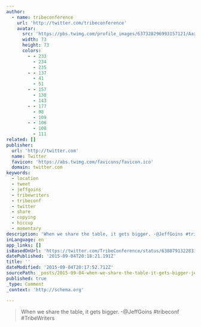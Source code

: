 ```yaml
---
author:
  - name: tribeconference
    url: 'http://twitter.com/tribeconference'
    avatar:
      src: 'https://pbs.twimg.com/profile_images/637328296993157121/AaxqTKh3_bigger.jpg'
      width: 73
      height: 73
      colors:
        - - 233
          - 234
          - 235
        - - 137
          - 41
          - 51
        - - 157
          - 138
          - 143
        - - 177
          - 98
          - 109
        - - 106
          - 108
          - 111
related: []
publisher:
  url: 'http://twitter.com'
  name: Twitter
  favicon: 'https://abs.twimg.com/favicons/favicon.ico'
  domain: twitter.com
keywords:
  - location
  - tweet
  - jeffgoins
  - tribewriters
  - tribeconf
  - twitter
  - share
  - copying
  - hiccup
  - momentary
description: 'When we share the table, it gets bigger. -@JeffGoins #tribeconf #TribeWriters'
inLanguage: en
app_links: []
isBasedOnUrl: 'https://twitter.com/TribeConference/status/638079132283174912'
datePublished: '2015-09-04T20:18:21.191Z'
title: ''
dateModified: '2015-09-04T20:17:52.712Z'
sourcePath: _posts/2015-09-04-when-we-share-the-table-it-gets-bigger-jeffgoins-tribec.md
published: true
_type: Comment
_context: 'http://schema.org'

---
```

> When we share the table&comma; it gets bigger&period; -&commat;JeffGoins &num;tribeconf &num;TribeWriters